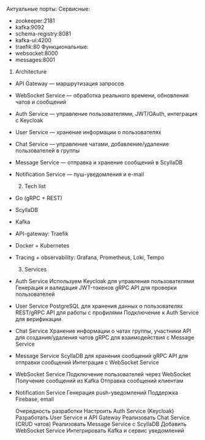 Актуальные порты:
Сервисные:
- zookeeper:2181
- kafka:9092
- schema-registry:8081
- kafka-ui:4200
- traefik:80
Функциональные:
- websocket:8000
- messages:8001

1. Architecture
- API Gateway — маршрутизация запросов
- WebSocket Service — обработка реального времени, обновления чатов и сообщений
- Auth Service — управление пользователями, JWT/OAuth, интеграция с Keycloak
- User Service — хранение информации о пользователях
- Chat Service — управление чатами, добавление/удаление пользователей в группы
- Message Service — отправка и хранение сообщений в ScyllaDB
- Notification Service — пуш-уведомления и e-mail

    2. Tech list
- Go (gRPC + REST)
- ScyllaDB
- Kafka
- API-gateway: Traefik
- Docker + Kubernetes
- Tracing + observability: Grafana, Prometheus, Loki, Tempo

    3. Services
- Auth Service
    Используем Keycloak для управления пользователями
    Генерация и валидация JWT-токенов
    gRPC API для проверки пользователей
- User Service
    PostgreSQL для хранения данных о пользователях
    REST/gRPC API для работы с профилями
    Подключение к Auth Service для верификации
- Chat Service
    Хранение информации о чатах группы, участники
    API для создания/удаления чатов
    gRPC для взаимодействия с Message Service
- Message Service
    ScyllaDB для хранения сообщений
    gRPC API для отправки сообщений
    Интеграция с WebSocket Service
- WebSocket Service
    Подключение пользователей через WebSocket
    Получение сообщений из Kafka
    Отправка сообщений клиентам
- Notification Service
    Генерация push-уведомлений
    Поддержка Firebase, email
    
    Очередность разработки
Настроить Auth Service (Keycloak)
Разработать User Service и API Gateway
Реализовать Chat Service (CRUD чатов)
Реализовать Message Service с ScyllaDB
Добавить WebSocket Service
Интегрировать Kafka и сервис уведомлений